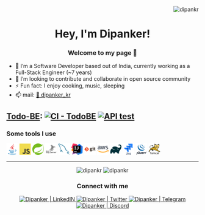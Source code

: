 <p align="right"> 
    <img src="https://komarev.com/ghpvc/?username=dipankr&label=Visitors&color=0fba03&style=flat" alt="dipankr" /> 
</p>
<h1 align="center"> Hey, I'm Dipanker!</h1>
<h3 align="center"> Welcome to my page 🙏</h3>

- 🔭 I’m a Software Developer based out of India, currently working as a Full-Stack Engineer (~7 years)
- 🌱 I’m looking to contribute and collaborate in open source community
- ⚡ Fun fact: I enjoy cooking, music, sleeping
- 📫 mail: [📧 dipanker_kr](mailto:dipanker_kr@outlook.com)

## [Todo-BE](https://github.com/dipankr/todo-BE): [![CI - TodoBE](https://github.com/dipankr/todo-BE/actions/workflows/maven.yml/badge.svg)](https://github.com/dipankr/todo-BE/actions/workflows/maven.yml) [![API test](https://github.com/dipankr/todo-BE/actions/workflows/postmanCLI.yml/badge.svg)](https://github.com/dipankr/todo-BE/actions/workflows/postmanCLI.yml)



<h3> Some tools I use</h3>
<p>
    <code><img height="30" alt="java" src="https://raw.githubusercontent.com/devicons/devicon/master/icons/java/java-original.svg"></code>
    <code><img height="30" alt="javascript" src="https://raw.githubusercontent.com/devicons/devicon/master/icons/javascript/javascript-original.svg"></code>
    <code><img height="30" alt="springboot" src="https://raw.githubusercontent.com/devicons/devicon/master/icons/spring/spring-original.svg"></code>
    <code><img height="30" alt="mssqlserver" src="https://raw.githubusercontent.com/devicons/devicon/master/icons/microsoftsqlserver/microsoftsqlserver-plain-wordmark.svg"></code>
    <code><img height="30" alt="mysql" src="https://raw.githubusercontent.com/devicons/devicon/master/icons/mysql/mysql-original.svg"></code>
    <code><img height="30" alt="intellij" src="https://raw.githubusercontent.com/devicons/devicon/master/icons/intellij/intellij-original.svg"></code>
    <code><img height="30" alt="git" src="https://raw.githubusercontent.com/devicons/devicon/master/icons/git/git-original-wordmark.svg"></code>
    <code><img height="30" alt="aws" src="https://raw.githubusercontent.com/devicons/devicon/master/icons/amazonwebservices/amazonwebservices-original-wordmark.svg"></code>
    <code><img height="30" alt="gradle" src="https://raw.githubusercontent.com/devicons/devicon/master/icons/gradle/gradle-plain.svg"></code>
    <code><img height="30" alt="jira" src="https://raw.githubusercontent.com/devicons/devicon/master/icons/jira/jira-original-wordmark.svg"></code>
    <code><img height="30" alt="jquery" src="https://raw.githubusercontent.com/devicons/devicon/master/icons/jquery/jquery-original-wordmark.svg"></code>
    <code><img height="30" alt="tomcat" src="https://raw.githubusercontent.com/devicons/devicon/master/icons/tomcat/tomcat-original-wordmark.svg"></code>
</p>

---
<p align="center">
  <img src="https://github-readme-streak-stats.herokuapp.com/?user=dipankr&theme=dark" alt="dipankr" />
  <img src="https://github-readme-stats.vercel.app/api?username=dipankr&show_icons=true&theme=dark&hide_border=true&locale=en" alt="dipankr" />
</p>

<h3 align="center"> Connect with me</h3>
<p align="center">
  <a href="https://www.linkedin.com/in/dipankr/" target="_blank">
    <img alt="Dipanker | LinkedIN" width="30px" src="https://raw.githubusercontent.com/peterthehan/peterthehan/master/assets/linkedin.svg" />
  </a>
  <a href="https://twitter.com/_dippz_" target="_blank">
    <img alt="Dipanker | Twitter" width="30px" src="https://raw.githubusercontent.com/peterthehan/peterthehan/master/assets/twitter.svg" />
  </a>
  <a href="https://t.me/qz_x_x_zp" target="_blank">
    <img alt="Dipanker | Telegram" width="30px" src="https://raw.githubusercontent.com/inferno0230/inferno0230/main/assets/telegram-icon.svg"/>
  </a>
  <a href="https://discord.gg/PMb2AZwm" target="_blank">
    <img alt="Dipanker | Discord" width="30px" src="https://raw.githubusercontent.com/peterthehan/peterthehan/master/assets/discord.svg" />
  </a>
</p>